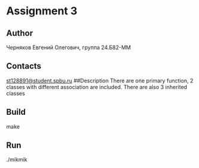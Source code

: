 # Assignment 3
## Author
Черняков Евгений Олегович, группа 24.Б82-ММ
## Contacts
st128891@student.spbu.ru
##Description
There are one primary function, 2 classes with different association are included. There are also 3 inherited classes
## Build
make
## Run
./mikmik
